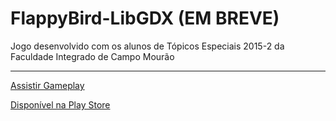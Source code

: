 # FlappyBird-LibGDX (EM BREVE)
Jogo desenvolvido com os alunos de Tópicos Especiais 2015-2 da Faculdade Integrado de Campo Mourão

--------

[Assistir Gameplay](http://www.youtube.com/)

[Disponível na Play Store](https://play.google.com/store/apps/details?id=br.grupointegrado.ads.flappyBird.android)
